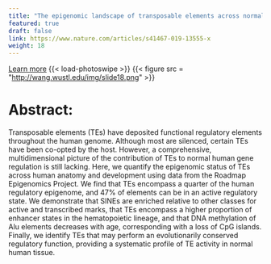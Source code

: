 ```yaml
---
title: "The epigenomic landscape of transposable elements across normal human development and anatomy"
featured: true
draft: false
link: https://www.nature.com/articles/s41467-019-13555-x
weight: 18
---
```


[Learn more](https://www.nature.com/articles/s41467-019-13555-x)
{{< load-photoswipe >}}
{{< figure src = "http://wang.wustl.edu/img/slide18.png" >}}

# Abstract:
Transposable elements (TEs) have deposited functional regulatory elements throughout the human genome. Although most are silenced, certain TEs have been co-opted by the host. However, a comprehensive, multidimensional picture of the contribution of TEs to normal human gene regulation is still lacking. Here, we quantify the epigenomic status of TEs across human anatomy and development using data from the Roadmap Epigenomics Project. We find that TEs encompass a quarter of the human regulatory epigenome, and 47% of elements can be in an active regulatory state. We demonstrate that SINEs are enriched relative to other classes for active and transcribed marks, that TEs encompass a higher proportion of enhancer states in the hematopoietic lineage, and that DNA methylation of Alu elements decreases with age, corresponding with a loss of CpG islands. Finally, we identify TEs that may perform an evolutionarily conserved regulatory function, providing a systematic profile of TE activity in normal human tissue.